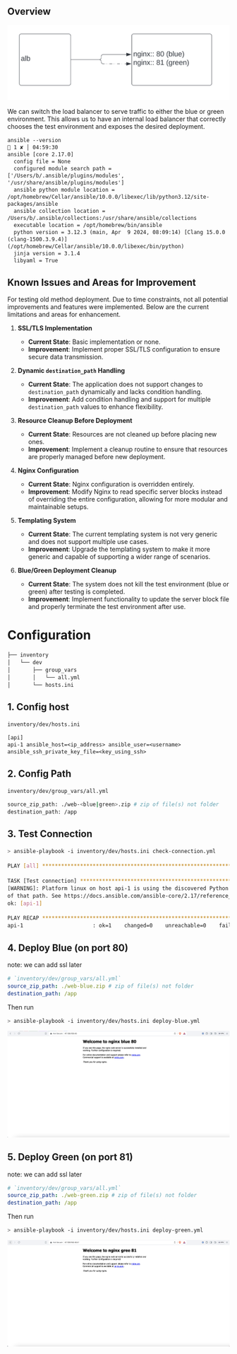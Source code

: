 ## Overview

![image/overview.png](./image/overview.png)

We can switch the load balancer to serve traffic to either the blue or green environment. This allows us to have an internal load balancer that correctly chooses the test environment and exposes the desired deployment.

```
ansible --version                                                                                                                      1 ✘ │ 04:59:30 
ansible [core 2.17.0]
  config file = None
  configured module search path = ['/Users/b/.ansible/plugins/modules', '/usr/share/ansible/plugins/modules']
  ansible python module location = /opt/homebrew/Cellar/ansible/10.0.0/libexec/lib/python3.12/site-packages/ansible
  ansible collection location = /Users/b/.ansible/collections:/usr/share/ansible/collections
  executable location = /opt/homebrew/bin/ansible
  python version = 3.12.3 (main, Apr  9 2024, 08:09:14) [Clang 15.0.0 (clang-1500.3.9.4)] (/opt/homebrew/Cellar/ansible/10.0.0/libexec/bin/python)
  jinja version = 3.1.4
  libyaml = True
```

## Known Issues and Areas for Improvement

For testing old method deployment. Due to time constraints, not all potential improvements and features were implemented. Below are the current limitations and areas for enhancement.

1. **SSL/TLS Implementation**
   - **Current State**: Basic implementation or none.
   - **Improvement**: Implement proper SSL/TLS configuration to ensure secure data transmission.

2. **Dynamic `destination_path` Handling**
   - **Current State**: The application does not support changes to `destination_path` dynamically and lacks condition handling.
   - **Improvement**: Add condition handling and support for multiple `destination_path` values to enhance flexibility.

3. **Resource Cleanup Before Deployment**
   - **Current State**: Resources are not cleaned up before placing new ones.
   - **Improvement**: Implement a cleanup routine to ensure that resources are properly managed before new deployment.

4. **Nginx Configuration**
   - **Current State**: Nginx configuration is overridden entirely.
   - **Improvement**: Modify Nginx to read specific server blocks instead of overriding the entire configuration, allowing for more modular and maintainable setups.

5. **Templating System**
   - **Current State**: The current templating system is not very generic and does not support multiple use cases.
   - **Improvement**: Upgrade the templating system to make it more generic and capable of supporting a wider range of scenarios.

6. **Blue/Green Deployment Cleanup**
   - **Current State**: The system does not kill the test environment (blue or green) after testing is completed.
   - **Improvement**: Implement functionality to update the server block file and properly terminate the test environment after use.


# Configuration

```sh
├── inventory
│   └── dev
│       ├── group_vars
│       │   └── all.yml
│       └── hosts.ini
```

## 1. Config host

`inventory/dev/hosts.ini`

```
[api]
api-1 ansible_host=<ip_address> ansible_user=<username> ansible_ssh_private_key_file=<key_using_ssh>
```

## 2. Config Path

`inventory/dev/group_vars/all.yml`

```sh
source_zip_path: ./web-<blue|green>.zip # zip of file(s) not folder
destination_path: /app
```

## 3. Test Connection

```sh
> ansible-playbook -i inventory/dev/hosts.ini check-connection.yml

PLAY [all] *********************************************************************************************

TASK [Test connection] *********************************************************************************
[WARNING]: Platform linux on host api-1 is using the discovered Python interpreter at /usr/bin/python3.9, but future installation of another Python interpreter could change the meaning
of that path. See https://docs.ansible.com/ansible-core/2.17/reference_appendices/interpreter_discovery.html for more information.
ok: [api-1]

PLAY RECAP *********************************************************************************************
api-1                      : ok=1    changed=0    unreachable=0    failed=0    skipped=0    rescued=0    ignored=0
```

## 4. Deploy Blue (on port 80)

note: we can add ssl later

```yml
# `inventory/dev/group_vars/all.yml`
source_zip_path: ./web-blue.zip # zip of file(s) not folder
destination_path: /app
```

Then run

```sh
> ansible-playbook -i inventory/dev/hosts.ini deploy-blue.yml
```

![deployment](./image/blue.png)

## 5. Deploy Green (on port 81)

note: we can add ssl later

```yml
# `inventory/dev/group_vars/all.yml`
source_zip_path: ./web-green.zip # zip of file(s) not folder
destination_path: /app
```

Then run

```sh
> ansible-playbook -i inventory/dev/hosts.ini deploy-green.yml
```

![deployment](./image/green.png)
